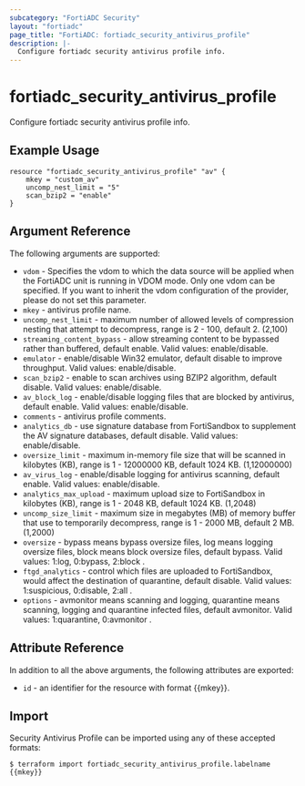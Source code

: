 ```yaml
---
subcategory: "FortiADC Security"
layout: "fortiadc"
page_title: "FortiADC: fortiadc_security_antivirus_profile"
description: |-
  Configure fortiadc security antivirus profile info.
---
```


# fortiadc_security_antivirus_profile
Configure fortiadc security antivirus profile info.

## Example Usage
```hcl
resource "fortiadc_security_antivirus_profile" "av" {
	mkey = "custom_av"
	uncomp_nest_limit = "5"
	scan_bzip2 = "enable"
}

```

## Argument Reference

The following arguments are supported:

* `vdom` - Specifies the vdom to which the data source will be applied when the FortiADC unit is running in VDOM mode. Only one vdom can be specified. If you want to inherit the vdom configuration of the provider, please do not set this parameter.
* `mkey` - antivirus profile name.
* `uncomp_nest_limit` - maximum number of allowed levels of compression nesting that attempt to decompress, range is 2 - 100, default 2. (2,100)
* `streaming_content_bypass` - allow streaming content to be bypassed rather than buffered, default enable. Valid values: enable/disable.
* `emulator` - enable/disable Win32 emulator, default disable to improve throughput. Valid values: enable/disable.
* `scan_bzip2` - enable to scan archives using BZIP2 algorithm, default disable. Valid values: enable/disable.
* `av_block_log` - enable/disable logging files that are blocked by antivirus, default enable. Valid values: enable/disable.
* `comments` - antivirus profile comments. 
* `analytics_db` - use signature database from FortiSandbox to supplement the AV signature databases, default disable. Valid values: enable/disable.
* `oversize_limit` - maximum in-memory file size that will be scanned in kilobytes (KB), range is 1 - 12000000 KB, default 1024 KB. (1,12000000)
* `av_virus_log` - enable/disable logging for antivirus scanning, default enable. Valid values: enable/disable.
* `analytics_max_upload` - maximum upload size to FortiSandbox in kilobytes (KB), range is 1 - 2048 KB, default 1024 KB. (1,2048)
* `uncomp_size_limit` - maximum size in megabytes (MB) of memory buffer that use to temporarily decompress, range is 1 - 2000 MB, default 2 MB. (1,2000)
* `oversize` - bypass means bypass oversize files, log means logging oversize files, block means block oversize files, default bypass. Valid values: 1:log, 0:bypass, 2:block .
* `ftgd_analytics` - control which files are uploaded to FortiSandbox, would affect the destination of quarantine, default disable. Valid values: 1:suspicious, 0:disable, 2:all .
* `options` - avmonitor means scanning and logging, quarantine means scanning, logging and quarantine infected files, default avmonitor. Valid values: 1:quarantine, 0:avmonitor .

## Attribute Reference

In addition to all the above arguments, the following attributes are exported:
* `id` - an identifier for the resource with format {{mkey}}.

## Import
 Security Antivirus Profile can be imported using any of these accepted formats:
```
$ terraform import fortiadc_security_antivirus_profile.labelname {{mkey}}
```
